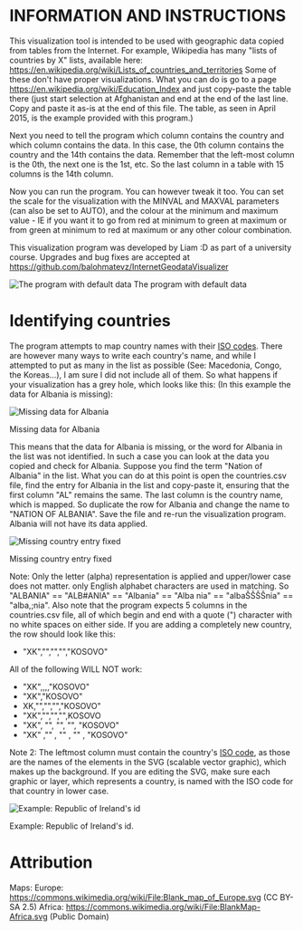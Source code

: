 # INFORMATION AND INSTRUCTIONS

This visualization tool is intended to be used with geographic data copied from tables from the Internet. 
For example, Wikipedia has many "lists of countries by X" lists, available here:
https://en.wikipedia.org/wiki/Lists_of_countries_and_territories
Some of these don't have proper visualizations. What you can do is go to a page
https://en.wikipedia.org/wiki/Education_Index
and just copy-paste the table there (just start selection at Afghanistan and end at
the end of the last line. Copy and paste it as-is at the end of this file. The table, 
as seen in April 2015, is the example provided with this program.)

Next you need to tell the program which column contains the country and which column contains
the data. In this case, the 0th column contains the country and the 14th contains the data. 
Remember that the left-most column is the 0th, the next one is the 1st, etc. So the last column
in a table with 15 columns is the 14th column.

Now you can run the program. You can however tweak it too. You can set the scale for the 
visualization with the MINVAL and MAXVAL parameters (can also be set to AUTO), and the colour
at the minimum and maximum value - IE if you want it to go from red at minimum to green at maximum
or from green at minimum to red at maximum or any other colour combination.

This visualization program was developed by Liam :D as part of a university course. Upgrades
and bug fixes are accepted at https://github.com/balohmatevz/InternetGeodataVisualizer

![The program with default data](http://ss13.eu/dump/laptop/2015-04-30/2015-04-30_16-21-38.png)
The program with default data

# Identifying countries

The program attempts to map country names with their [ISO codes](https://en.wikipedia.org/wiki/ISO_3166-1). There are however many ways to write each country's name, and while I attempted to put as many in the list as possible (See: Macedonia, Congo, the Koreas...), I am sure I did not include all of them. So what happens if your visualization has a grey hole, which looks like this: (In this example the data for Albania is missing):

![Missing data for Albania](http://ss13.eu/dump/laptop/2015-05-02/2015-05-02_11-24-30.png)

Missing data for Albania

This means that the data for Albania is missing, or the word for Albania in the list was not identified. In such a case you can look at the data you copied and check for Albania. Suppose you find the term "Nation of Albania" in the list. What you can do at this point is open the countries.csv file, find the entry for Albania in the list and copy-paste it, ensuring that the first column "AL" remains the same. The last column is the country name, which is mapped. So duplicate the row for Albania and change the name to "NATION OF ALBANIA". Save the file and re-run the visualization program. Albania will not have its data applied. 

![Missing country entry fixed](http://ss13.eu/dump/laptop/2015-05-02/2015-05-02_11-30-20.png)

Missing country entry fixed

Note: Only the letter (alpha) representation is applied and upper/lower case does not matter. only English alphabet characters are used in matching. So "ALBANIA" == "ALB#ANIA" == "Albania" == "Alba nia" == "albaŠŠŠŠnia" == "alba,;nia". Also note that the program expects 5 columns in the countries.csv file, all of which begin and end with a quote (") character with no white spaces on either side. If you are adding a completely new country, the row should look like this:

- "XK","","","","KOSOVO"

All of the following WILL NOT work:
- "XK",,,,"KOSOVO"
- "XK","KOSOVO"
- XK,"","","","KOSOVO"
- "XK","","","",KOSOVO
- "XK", "", "", "", "KOSOVO"
- "XK" ,"" , "" , "" , "KOSOVO"

Note 2: The leftmost column must contain the country's [ISO code](https://en.wikipedia.org/wiki/ISO_3166-1), as those are the names of the elements in the SVG (scalable vector graphic), which makes up the background. If you are editing the SVG, make sure each graphic or layer, which represents a country, is named with the ISO code for that country in lower case. 

![Example: Republic of Ireland's id](http://ss13.eu/dump/laptop/2015-05-02/2015-05-02_11-43-35.png)

Example: Republic of Ireland's id.

# Attribution

Maps: 
Europe: https://commons.wikimedia.org/wiki/File:Blank_map_of_Europe.svg (CC BY-SA 2.5)
Africa: https://commons.wikimedia.org/wiki/File:BlankMap-Africa.svg (Public Domain)


